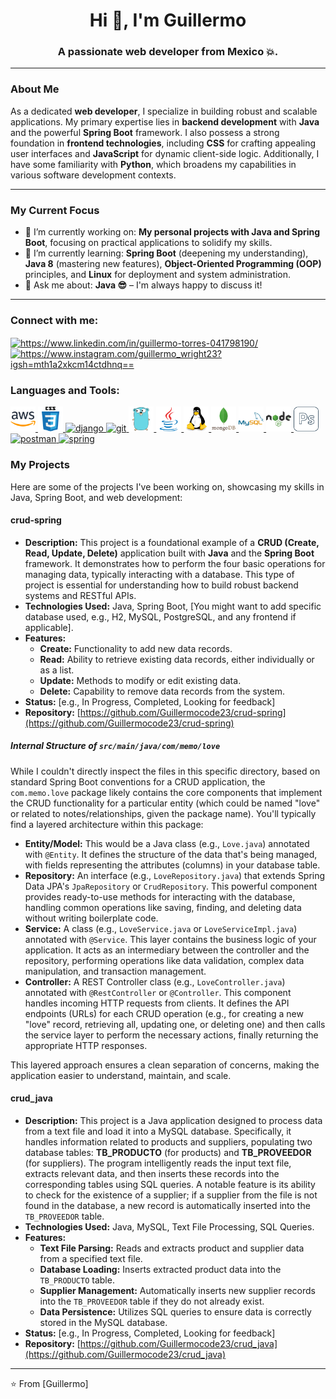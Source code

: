 <h1 align="center">Hi 👋, I'm Guillermo</h1>
<h3 align="center">A passionate web developer from Mexico 💥.</h3>

---

### About Me

As a dedicated **web developer**, I specialize in building robust and scalable applications. My primary expertise lies in **backend development** with **Java** and the powerful **Spring Boot** framework. I also possess a strong foundation in **frontend technologies**, including **CSS** for crafting appealing user interfaces and **JavaScript** for dynamic client-side logic. Additionally, I have some familiarity with **Python**, which broadens my capabilities in various software development contexts.

---

### My Current Focus

- 🔭 I’m currently working on: **My personal projects with Java and Spring Boot**, focusing on practical applications to solidify my skills.
- 🌱 I’m currently learning: **Spring Boot** (deepening my understanding), **Java 8** (mastering new features), **Object-Oriented Programming (OOP)** principles, and **Linux** for deployment and system administration.
- 💬 Ask me about: **Java 😎** – I'm always happy to discuss it!

---

<h3 align="left">Connect with me:</h3>
<p align="left">
<a href="https://linkedin.com/in/https://www.linkedin.com/in/guillermo-torres-041798190/" target="blank"><img align="center" src="https://raw.githubusercontent.com/rahuldkjain/github-profile-readme-generator/master/src/images/icons/Social/linked-in-alt.svg" alt="https://www.linkedin.com/in/guillermo-torres-041798190/" height="30" width="40" /></a>
<a href="https://instagram.com/https://www.instagram.com/guillermo_wright23?igsh=mth1a2xkcm14ctdhnq==" target="blank"><img align="center" src="https://raw.githubusercontent.com/rahuldkjain/github-profile-readme-generator/master/src/images/icons/Social/instagram.svg" alt="https://www.instagram.com/guillermo_wright23?igsh=mth1a2xkcm14ctdhnq==" height="30" width="40" /></a>
</p>


<h3 align="left">Languages and Tools:</h3>
<p align="left"> <a href="https://aws.amazon.com" target="_blank" rel="noreferrer"> <img src="https://raw.githubusercontent.com/devicons/devicon/master/icons/amazonwebservices/amazonwebservices-original-wordmark.svg" alt="aws" width="40" height="40"/> </a> <a href="https://www.w3schools.com/css/" target="_blank" rel="noreferrer"> <img src="https://raw.githubusercontent.com/devicons/devicon/master/icons/css3/css3-original-wordmark.svg" alt="css3" width="40" height="40"/> </a> <a href="https://www.djangoproject.com/" target="_blank" rel="noreferrer"> <img src="https://cdn.worldvectorlogo.com/logos/django.svg" alt="django" width="40" height="40"/> </a> <a href="https://git-scm.com/" target="_blank" rel="noreferrer"> <img src="https://www.vectorlogo.zone/logos/git-scm/git-scm-icon.svg" alt="git" width="40" height="40"/> </a> <a href="https://golang.org" target="_blank" rel="noreferrer"> <img src="https://raw.githubusercontent.com/devicons/devicon/master/icons/go/go-original.svg" alt="go" width="40" height="40"/> </a> <a href="https://www.java.com" target="_blank" rel="noreferrer"> <img src="https://raw.githubusercontent.com/devicons/devicon/master/icons/java/java-original.svg" alt="java" width="40" height="40"/> </a> <a href="https://www.linux.org/" target="_blank" rel="noreferrer"> <img src="https://raw.githubusercontent.com/devicons/devicon/master/icons/linux/linux-original.svg" alt="linux" width="40" height="40"/> </a> <a href="https://www.mongodb.com/" target="_blank" rel="noreferrer"> <img src="https://raw.githubusercontent.com/devicons/devicon/master/icons/mongodb/mongodb-original-wordmark.svg" alt="mongodb" width="40" height="40"/> </a> <a href="https://www.mysql.com/" target="_blank" rel="noreferrer"> <img src="https://raw.githubusercontent.com/devicons/devicon/master/icons/mysql/mysql-original-wordmark.svg" alt="mysql" width="40" height="40"/> </a> <a href="https://nodejs.org" target="_blank" rel="noreferrer"> <img src="https://raw.githubusercontent.com/devicons/devicon/master/icons/nodejs/nodejs-original-wordmark.svg" alt="nodejs" width="40" height="40"/> </a> <a href="https://www.photoshop.com/en" target="_blank" rel="noreferrer"> <img src="https://raw.githubusercontent.com/devicons/devicon/master/icons/photoshop/photoshop-line.svg" alt="photoshop" width="40" height="40"/> </a> <a href="https://postman.com" target="_blank" rel="noreferrer"> <img src="https://www.vectorlogo.zone/logos/getpostman/getpostman-icon.svg" alt="postman" width="40" height="40"/> </a> <a href="https://spring.io/" target="_blank" rel="noreferrer"> <img src="https://www.vectorlogo.zone/logos/springio/springio-icon.svg" alt="spring" width="40" height="40"/> </a> </p>



### My Projects

Here are some of the projects I've been working on, showcasing my skills in Java, Spring Boot, and web development:

#### **crud-spring**
* **Description:** This project is a foundational example of a **CRUD (Create, Read, Update, Delete)** application built with **Java** and the **Spring Boot** framework. It demonstrates how to perform the four basic operations for managing data, typically interacting with a database. This type of project is essential for understanding how to build robust backend systems and RESTful APIs.
* **Technologies Used:** Java, Spring Boot, [You might want to add specific database used, e.g., H2, MySQL, PostgreSQL, and any frontend if applicable].
* **Features:**
    * **Create:** Functionality to add new data records.
    * **Read:** Ability to retrieve existing data records, either individually or as a list.
    * **Update:** Methods to modify or edit existing data.
    * **Delete:** Capability to remove data records from the system.
* **Status:** [e.g., In Progress, Completed, Looking for feedback]
* **Repository:** [https://github.com/Guillermocode23/crud-spring](https://github.com/Guillermocode23/crud-spring)

##### **Internal Structure of `src/main/java/com/memo/love`**

While I couldn't directly inspect the files in this specific directory, based on standard Spring Boot conventions for a CRUD application, the `com.memo.love` package likely contains the core components that implement the CRUD functionality for a particular entity (which could be named "love" or related to notes/relationships, given the package name). You'll typically find a layered architecture within this package:

* **Entity/Model:** This would be a Java class (e.g., `Love.java`) annotated with `@Entity`. It defines the structure of the data that's being managed, with fields representing the attributes (columns) in your database table.
* **Repository:** An interface (e.g., `LoveRepository.java`) that extends Spring Data JPA's `JpaRepository` or `CrudRepository`. This powerful component provides ready-to-use methods for interacting with the database, handling common operations like saving, finding, and deleting data without writing boilerplate code.
* **Service:** A class (e.g., `LoveService.java` or `LoveServiceImpl.java`) annotated with `@Service`. This layer contains the business logic of your application. It acts as an intermediary between the controller and the repository, performing operations like data validation, complex data manipulation, and transaction management.
* **Controller:** A REST Controller class (e.g., `LoveController.java`) annotated with `@RestController` or `@Controller`. This component handles incoming HTTP requests from clients. It defines the API endpoints (URLs) for each CRUD operation (e.g., for creating a new "love" record, retrieving all, updating one, or deleting one) and then calls the service layer to perform the necessary actions, finally returning the appropriate HTTP responses.

This layered approach ensures a clean separation of concerns, making the application easier to understand, maintain, and scale.

#### **crud_java**
* **Description:** This project is a Java application designed to process data from a text file and load it into a MySQL database. Specifically, it handles information related to products and suppliers, populating two database tables: **TB_PRODUCTO** (for products) and **TB_PROVEEDOR** (for suppliers). The program intelligently reads the input text file, extracts relevant data, and then inserts these records into the corresponding tables using SQL queries. A notable feature is its ability to check for the existence of a supplier; if a supplier from the file is not found in the database, a new record is automatically inserted into the `TB_PROVEEDOR` table.
* **Technologies Used:** Java, MySQL, Text File Processing, SQL Queries.
* **Features:**
    * **Text File Parsing:** Reads and extracts product and supplier data from a specified text file.
    * **Database Loading:** Inserts extracted product data into the `TB_PRODUCTO` table.
    * **Supplier Management:** Automatically inserts new supplier records into the `TB_PROVEEDOR` table if they do not already exist.
    * **Data Persistence:** Utilizes SQL queries to ensure data is correctly stored in the MySQL database.
* **Status:** [e.g., In Progress, Completed, Looking for feedback]
* **Repository:** [https://github.com/Guillermocode23/crud_java](https://github.com/Guillermocode23/crud_java)
---
⭐️ From [Guillermo]
